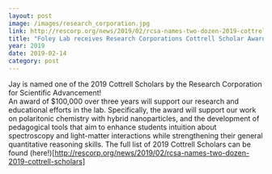 ```yaml
---
layout: post
image: /images/research_corporation.jpg
link: http://rescorp.org/news/2019/02/rcsa-names-two-dozen-2019-cottrell-scholars
title: "Foley Lab receives Research Corporations Cottrell Scholar Award!"
year: 2019
date: 2019-02-14
category: post
---
```

Jay is named one of the 2019 Cottrell Scholars by the Research Corporation for Scientific Advancement!  
An award of $100,000 over three years will support our research and educational efforts in the lab.
Specifically, the award will support our work on polaritonic chemistry with hybrid nanoparticles,
and the development of pedagogical tools that aim to enhance students intuition about spectroscopy and light-matter interactions
while strengthening their general quantitative reasoning skills.  The full list of 2019 Cottrell Scholars can be found (here!)[http://rescorp.org/news/2019/02/rcsa-names-two-dozen-2019-cottrell-scholars]
